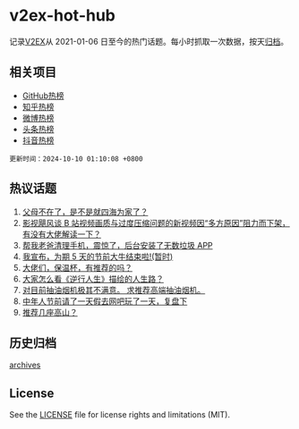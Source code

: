 # v2ex-hot-hub

 记录[V2EX](https://www.v2ex.com/)从 2021-01-06 日至今的热门话题。每小时抓取一次数据，按天[归档](archives)。
 
 ## 相关项目

- [GitHub热榜](https://github.com/lonnyzhang423/github-hot-hub)
- [知乎热榜](https://github.com/lonnyzhang423/zhihu-hot-hub)
- [微博热榜](https://github.com/lonnyzhang423/weibo-hot-hub)
- [头条热榜](https://github.com/lonnyzhang423/toutiao-hot-hub)
- [抖音热榜](https://github.com/lonnyzhang423/douyin-hot-hub)


 `更新时间：2024-10-10 01:10:08 +0800`

## 热议话题

1. [父母不在了，是不是就四海为家了？](https://www.v2ex.com/t/1078509)
1. [影视飓风谈 B 站视频画质与过度压缩问题的新视频因“多方原因”阻力而下架，有没有大佬解读一下？](https://www.v2ex.com/t/1078560)
1. [帮我老爸清理手机，震惊了，后台安装了无数垃圾 APP](https://www.v2ex.com/t/1078415)
1. [我宣布，为期 5 天的节前大牛结束啦!(暂时)](https://www.v2ex.com/t/1078463)
1. [大佬们，保温杯，有推荐的吗？](https://www.v2ex.com/t/1078445)
1. [大家怎么看《逆行人生》描绘的人生路？](https://www.v2ex.com/t/1078470)
1. [对目前抽油烟机极其不满意。 求推荐高端抽油烟机。](https://www.v2ex.com/t/1078438)
1. [中年人节前请了一天假去网吧玩了一天，复盘下](https://www.v2ex.com/t/1078564)
1. [推荐几座高山？](https://www.v2ex.com/t/1078417)

## 历史归档

[archives](archives)

## License

See the [LICENSE](LICENSE) file for license rights and limitations (MIT).
